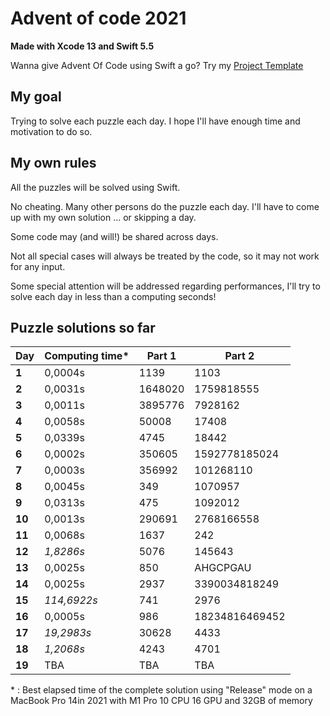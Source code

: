 # Advent of code 2021
**Made with Xcode 13 and Swift 5.5**

Wanna give Advent Of Code using Swift a go? Try my [Project Template](https://github.com/Dean151/Advent-of-code-Swift-Starter)

## My goal
Trying to solve each puzzle each day.
I hope I'll have enough time and motivation to do so.

## My own rules

All the puzzles will be solved using Swift.

No cheating. Many other persons do the puzzle each day.
I'll have to come up with my own solution ... or skipping a day.

Some code may (and will!) be shared across days.

Not all special cases will always be treated by the code, so it may not work for any input.

Some special attention will be addressed regarding performances, I'll try to solve each day in less than a computing seconds!

## Puzzle solutions so far

| Day    | Computing time\* | Part 1     | Part 2        |
|--------|------------------|------------|---------------|
| **1**  | 0,0004s          | 1139       | 1103          |
| **2**  | 0,0031s          | 1648020    | 1759818555    |
| **3**  | 0,0011s          | 3895776    | 7928162       |
| **4**  | 0,0058s          | 50008      | 17408         |
| **5**  | 0,0339s          | 4745       | 18442         |
| **6**  | 0,0002s          | 350605     | 1592778185024 |
| **7**  | 0,0003s          | 356992     | 101268110     |
| **8**  | 0,0045s          | 349        | 1070957       |
| **9**  | 0,0313s          | 475        | 1092012       |
| **10** | 0,0013s          | 290691     | 2768166558    |
| **11** | 0,0068s          | 1637       | 242           |
| **12** | *1,8286s*        | 5076       | 145643        |
| **13** | 0,0025s          | 850        | AHGCPGAU      |
| **14** | 0,0025s          | 2937       | 3390034818249 |
| **15** | *114,6922s*      | 741        | 2976          |
| **16** | 0,0005s          | 986        | 18234816469452|
| **17** | *19,2983s*       | 30628      | 4433          |
| **18** | *1,2068s*        | 4243       | 4701          |
| **19** | TBA              | TBA        | TBA           |

\* : Best elapsed time of the complete solution using "Release" mode on a MacBook Pro 14in 2021 with M1 Pro 10 CPU 16 GPU and 32GB of memory
